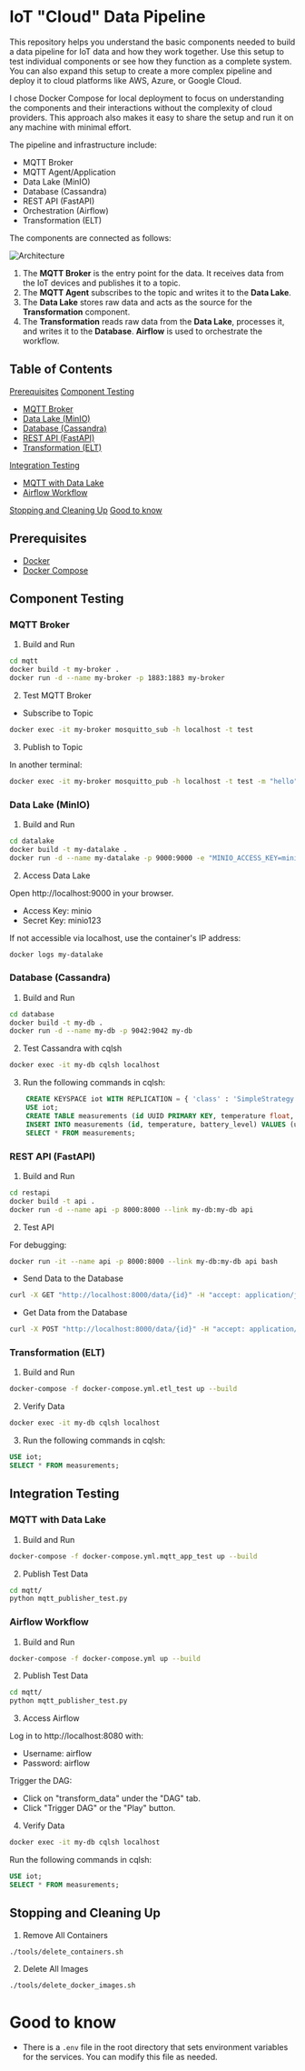 # IoT "Cloud" Data Pipeline
This repository helps you understand the basic components needed to build a data pipeline for IoT data and how they work together. Use this setup to test individual components or see how they function as a complete system. You can also expand this setup to create a more complex pipeline and deploy it to cloud platforms like AWS, Azure, or Google Cloud.

I chose Docker Compose for local deployment to focus on understanding the components and their interactions without the complexity of cloud providers. This approach also makes it easy to share the setup and run it on any machine with minimal effort.

The pipeline and infrastructure include:

- MQTT Broker
- MQTT Agent/Application
- Data Lake (MinIO)
- Database (Cassandra)
- REST API (FastAPI)
- Orchestration (Airflow)
- Transformation (ELT)

The components are connected as follows:

![Architecture](images/arch.png)

1. The **MQTT Broker** is the entry point for the data. It receives data from the IoT devices and publishes it to a topic.
2. The **MQTT Agent** subscribes to the topic and writes it to the **Data Lake**.
3. The **Data Lake** stores raw data and acts as the source for the **Transformation** component.
4. The **Transformation** reads raw data from the **Data Lake**, processes it, and writes it to the **Database**. **Airflow** is used to orchestrate the workflow.


## Table of Contents

[Prerequisites](#prerequisites)
[Component Testing](#component-testing)
- [MQTT Broker](#mqtt-broker)
- [Data Lake (MinIO)](#data-lake-minio)
- [Database (Cassandra)](#database-cassandra)
- [REST API (FastAPI)](#rest-api-fastapi)
- [Transformation (ELT)](#transformation-elt)

[Integration Testing](#integration-testing)
- [MQTT with Data Lake](#mqtt-with-data-lake)
- [Airflow Workflow](#airflow-workflow)

[Stopping and Cleaning Up](#stopping-and-cleaning-up)
[Good to know](#good-to-know)

## Prerequisites

- [Docker](https://docs.docker.com/get-docker/)
- [Docker Compose](https://docs.docker.com/compose/install/)

## Component Testing
### MQTT Broker

1. Build and Run

```sh
cd mqtt
docker build -t my-broker .
docker run -d --name my-broker -p 1883:1883 my-broker
```

2. Test MQTT Broker

- Subscribe to Topic

```sh
docker exec -it my-broker mosquitto_sub -h localhost -t test
```

3. Publish to Topic

In another terminal:

```sh
docker exec -it my-broker mosquitto_pub -h localhost -t test -m "hello"
```

### Data Lake (MinIO)

1. Build and Run

```sh
cd datalake
docker build -t my-datalake .
docker run -d --name my-datalake -p 9000:9000 -e "MINIO_ACCESS_KEY=minio" -e "MINIO_SECRET_KEY=minio123" my-datalake server /data --console-address ":9001"
```

2. Access Data Lake

Open http://localhost:9000 in your browser.

- Access Key: minio
- Secret Key: minio123

If not accessible via localhost, use the container's IP address:

```sh
docker logs my-datalake
```

### Database (Cassandra)

1. Build and Run

```sh
cd database
docker build -t my-db .
docker run -d --name my-db -p 9042:9042 my-db
```

2. Test Cassandra with cqlsh

```sh
docker exec -it my-db cqlsh localhost
```

3. Run the following commands in cqlsh:

```sql
    CREATE KEYSPACE iot WITH REPLICATION = { 'class' : 'SimpleStrategy', 'replication_factor' : 1 };
    USE iot;
    CREATE TABLE measurements (id UUID PRIMARY KEY, temperature float, battery_level float);
    INSERT INTO measurements (id, temperature, battery_level) VALUES (uuid(), 25.0, 50.0);
    SELECT * FROM measurements;
```

### REST API (FastAPI)

1. Build and Run

```sh
cd restapi
docker build -t api .
docker run -d --name api -p 8000:8000 --link my-db:my-db api
```

2. Test API

For debugging:

```sh
docker run -it --name api -p 8000:8000 --link my-db:my-db api bash
```

- Send Data to the Database

```sh
curl -X GET "http://localhost:8000/data/{id}" -H "accept: application/json" -d '{"temperature": 25.0, "battery_level": 50.0}'
```

- Get Data from the Database

```sh
curl -X POST "http://localhost:8000/data/{id}" -H "accept: application/json"
```

### Transformation (ELT)

1. Build and Run

```sh
docker-compose -f docker-compose.yml.etl_test up --build
```

2. Verify Data

```sh
docker exec -it my-db cqlsh localhost
```

3. Run the following commands in cqlsh:

```sql
USE iot;
SELECT * FROM measurements;
```

## Integration Testing
### MQTT with Data Lake
    
1. Build and Run

```sh
docker-compose -f docker-compose.yml.mqtt_app_test up --build
```

2. Publish Test Data

```sh
cd mqtt/
python mqtt_publisher_test.py
```

### Airflow Workflow

1. Build and Run

```sh
docker-compose -f docker-compose.yml up --build
```

2. Publish Test Data

```sh
cd mqtt/
python mqtt_publisher_test.py
```

3. Access Airflow

Log in to http://localhost:8080 with:

- Username: airflow
- Password: airflow

Trigger the DAG:

- Click on "transform_data" under the "DAG" tab.
- Click "Trigger DAG" or the "Play" button.

4. Verify Data

```sh
docker exec -it my-db cqlsh localhost
```

Run the following commands in cqlsh:

```sql
USE iot;
SELECT * FROM measurements;
```

## Stopping and Cleaning Up

1. Remove All Containers

```sh
./tools/delete_containers.sh
```

2. Delete All Images

```sh
./tools/delete_docker_images.sh
```

# Good to know
- There is a `.env` file in the root directory that sets environment variables for the services. You can modify this file as needed.

